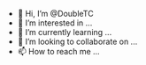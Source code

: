 - 👋 Hi, I’m @DoubleTC
- 👀 I’m interested in ...
- 🌱 I’m currently learning ...
- 💞️ I’m looking to collaborate on ...
- 📫 How to reach me ...

<!---
DoubleTC/DoubleTC is a ✨ special ✨ repository because its `README.md` (this file) appears on your GitHub profile.
You can click the Preview link to take a look at your changes.
--->
